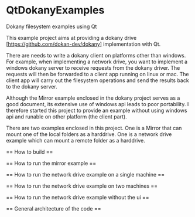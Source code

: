 # QtDokanyExamples
Dokany filesystem examples using Qt

This example project aims at providing a dokany drive [https://github.com/dokan-dev/dokany] implementation with Qt.

There are needs to write a dokany client on platforms other than windows. For example, when implementing a network drive, you want to implement a windows dokany server to receive requests from the dokany driver. The requests will then be forwarded to a client app running on linux or mac. The client app will carry out the filesystem operations and send the results back to the dokany server.

Although the Mirror example enclosed in the dokany project serves as a good document, its extensive use of windows api leads to poor portability. I therefore started this project to provide an example without using windows api and runable on other platform (the client part).

There are two examples enclosed in this project. One is a Mirror that can mount one of the local folders as a harddrive. One is a network drive example which can mount a remote folder as a harddrive.

== How to build ==

== How to run the mirror example ==

== How to run the network drive example on a single machine ==

== How to run the network drive example on two machines ==

== How to run the network drive example without the ui ==

== General architecture of the code ==